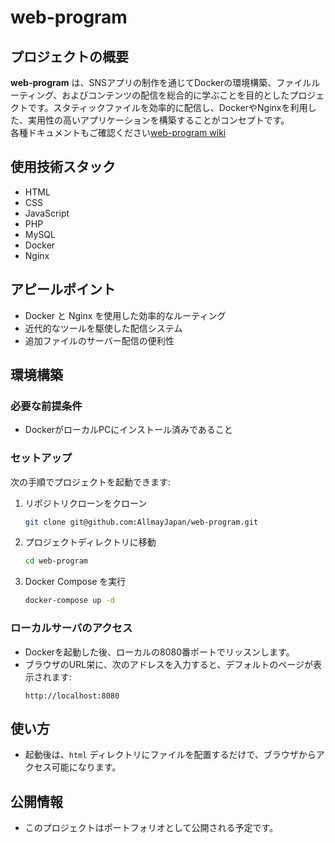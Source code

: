 # web-program

## プロジェクトの概要
**web-program** は、SNSアプリの制作を通じてDockerの環境構築、ファイルルーティング、およびコンテンツの配信を総合的に学ぶことを目的としたプロジェクトです。スタティックファイルを効率的に配信し、DockerやNginxを利用した、実用性の高いアプリケーションを構築することがコンセプトです。<br>
各種ドキュメントもご確認ください[web-program wiki](https://github.com/AllmayJapan/web-program/wiki)
## 使用技術スタック
- HTML
- CSS
- JavaScript
- PHP
- MySQL
- Docker
- Nginx

## アピールポイント
- Docker と Nginx を使用した効率的なルーティング
- 近代的なツールを駆使した配信システム
- 追加ファイルのサーバー配信の便利性

## 環境構築

### 必要な前提条件
- DockerがローカルPCにインストール済みであること

### セットアップ
次の手順でプロジェクトを起動できます:
1. リポジトリクローンをクローン
   ```bash
   git clone git@github.com:AllmayJapan/web-program.git
   ```
2. プロジェクトディレクトリに移動
   ```bash
   cd web-program
   ```
3. Docker Compose を実行
   ```bash
   docker-compose up -d
   ```

### ローカルサーバのアクセス
- Dockerを起動した後、ローカルの8080番ポートでリッスンします。
- ブラウザのURL栄に、次のアドレスを入力すると、デフォルトのページが表示されます:
  ```plaintext
  http://localhost:8080
  ```

## 使い方
- 起動後は、`html` ディレクトリにファイルを配置するだけで、ブラウザからアクセス可能になります。

## 公開情報
- このプロジェクトはポートフォリオとして公開される予定です。


